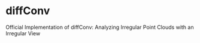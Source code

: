 # diffConv
Official Implementation of diffConv: Analyzing Irregular Point Clouds with an Irregular View

